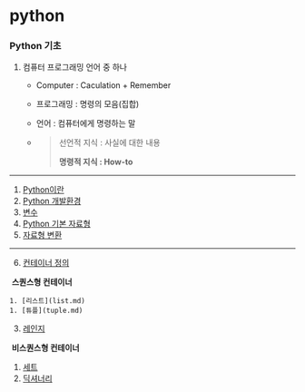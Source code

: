 # python



### Python 기초

1. 컴퓨터 프로그래밍 언어 중 하나

   - Computer : Caculation + Remember

   - 프로그래밍 : 명령의 모음(집합)

   - 언어 : 컴퓨터에게 명령하는 말

   - > 선언적 지식 : 사실에 대한 내용
     >
     > **명령적 지식 : How-to**

---

1. [Python이란](python.md)
2. [Python 개발환경](python2.md)
3. [변수](variable.md)
4. [Python 기본 자료형](data_type)
5. [자료형 변환](conversion)

---

6. [컨테이너 정의](container.md)

​	**스퀀스형 컨테이너**

	1. [리스트](list.md)
	1. [튜플](tuple.md)

3. [레인지](range.md)

​	**비스퀀스형 컨테이너**

1. [세트](set.md)
2. [딕셔너리](dict.md)

